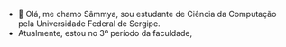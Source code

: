 - 👋 Olá, me chamo Sâmmya, sou estudante de Ciência da Computação pela Universidade Federal de Sergipe.
- Atualmente, estou no 3º período da faculdade, 
<!---
0sammya0/0sammya0 is a ✨ special ✨ repository because its `README.md` (this file) appears on your GitHub profile.
You can click the Preview link to take a look at your changes.
--->

